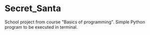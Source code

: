 # Secret_Santa
School project from course "Basics of programming". Simple Python program to be executed in terminal.
